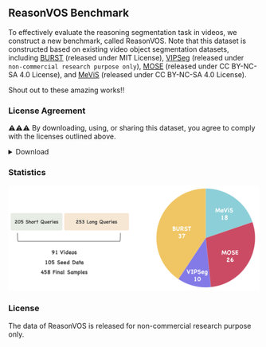 ## ReasonVOS Benchmark

To effectively evaluate the reasoning segmentation task in videos, we construct a new benchmark, called ReasonVOS.
Note that this dataset is constructed based on existing video object segmentation datasets,
including [BURST](https://github.com/Ali2500/BURST-benchmark) (released under MIT License),
[VIPSeg](https://github.com/VIPSeg-Dataset/VIPSeg-Dataset) (released under `non-commercial research purpose only`),
[MOSE](https://github.com/henghuiding/MOSE-api) (released under CC BY-NC-SA 4.0 License),
and [MeViS](https://github.com/henghuiding/MeViS) (released under CC BY-NC-SA 4.0 License).

Shout out to these amazing works!!

### License Agreement
⚠️⚠️⚠️ By downloading, using, or sharing this dataset, you agree to comply with the licenses outlined above. 

<details>
<summary>Download</summary>

```
Google Drive: https://drive.google.com/file/d/1QMggGR91AE-iUUub5YwzMYiFt0TeV5_8/view?usp=sharing
```

Please refer to [benchmark_check.py](benchmark_check.py) to explore the structure of the dataset.

</details>


### Statistics

<p align="center"> <img src="assets/benchmark.jpg" width="666"></p>

### License
The data of ReasonVOS is released for non-commercial research purpose only.

